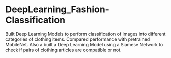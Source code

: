 # DeepLearning_Fashion-Classification
Built Deep Learning Models to perform classification of images into different categories of  clothing items. Compared performance with pretrained MobileNet. Also a built a Deep Learning Model using a Siamese Network to check if pairs of clothing articles are compatible or not.
